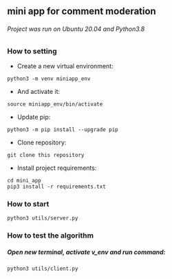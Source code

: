 ## mini app for comment moderation

###### Project was run on Ubuntu 20.04 and Python3.8

### How to setting
 - Create a new virtual environment:
```
python3 -m venv miniapp_env
```
 - And activate it:
```
source miniapp_env/bin/activate
```
 - Update pip:
```
python3 -m pip install --upgrade pip
```
 - Clone repository:
```
git clone this repository
```
- Install project requirements:
```
cd mini_app
pip3 install -r requirements.txt
```

### How to start

```
python3 utils/server.py         
```

### How to test the algorithm

##### Open new terminal, activate v_env and run command:
```
python3 utils/client.py         
```
